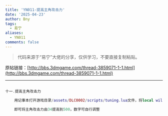 ```yaml
---
title: 'YN011-提高主角攻击力'
date: '2025-04-23'
author: Bny
tags:
  - 易宁
aliases:
  - YN011
comments: false
---
```


> 代码来源于“易宁”大佬的分享，仅供学习，不要直接复制粘贴。

原帖链接：[http://bbs.3dmgame.com/thread-3859071-1-1.html](http://bbs.3dmgame.com/thread-3859071-1-1.html)

---

```lua  

十一.提高主角攻击力	用记事本打开游戏目录/assets/DLC0002/scripts/tuning.lua文件，将local wilson_attack = 34替换为local wilson_attack = 500	即可将主角攻击力由34提高到500，数字可自行调整

```  

